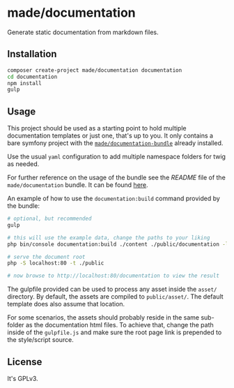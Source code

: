 # made/documentation

Generate static documentation from markdown files.

## Installation

```bash
composer create-project made/documentation documentation
cd documentation
npm install
gulp
```

## Usage

This project should be used as a starting point to hold multiple documentation templates or just one, that's up to you.
It only contains a bare symfony project with the [`made/documentation-bundle`](https://github.com/made/documentation-bundle)
already installed.

Use the usual `yaml` configuration to add multiple namespace folders for twig as needed.

For further reference on the usage of the bundle see the *README* file of the `made/documentation` bundle. It can be 
found [here](https://github.com/made/documentation-bundle/blob/master/README.md).

An example of how to use the `documentation:build` command provided by the bundle:

```bash
# optional, but recommended
gulp

# this will use the example data, change the paths to your liking
php bin/console documentation:build ./content ./public/documentation -l documentation

# serve the document root
php -S localhost:80 -t ./public

# now browse to http://localhost:80/documentation to view the result
```

The gulpfile provided can be used to process any asset inside the `asset/` directory. By default, the assets are
compiled to `public/asset/`. The default template does also assume that location.

For some scenarios, the assets should probably reside in the same sub-folder as the documentation html files. To achieve
that, change the path inside of the `gulpfile.js` and make sure the root page link is prepended to the style/script
source.

## License

It's GPLv3.
